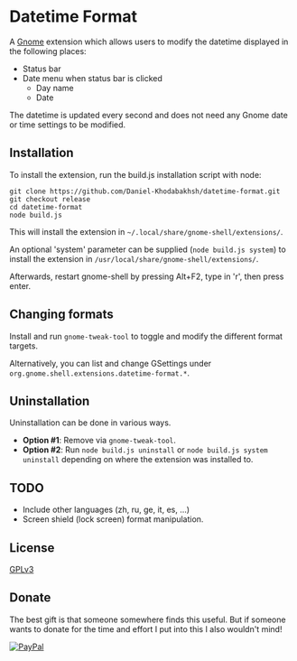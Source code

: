 # Datetime Format

A [Gnome](https://www.gnome.org/gnome-3/) extension which allows users to modify the datetime displayed in the following places:

* Status bar
* Date menu when status bar is clicked
  * Day name
  * Date

The datetime is updated every second and does not need any Gnome date or time settings to be modified.

## Installation

To install the extension, run the build.js installation script with node:

```
git clone https://github.com/Daniel-Khodabakhsh/datetime-format.git
git checkout release
cd datetime-format
node build.js
```

This will install the extension in `~/.local/share/gnome-shell/extensions/`.

An optional 'system' parameter can be supplied (`node build.js system`) to install the extension in `/usr/local/share/gnome-shell/extensions/`.

Afterwards, restart gnome-shell by pressing Alt+F2, type in 'r', then press enter.

## Changing formats

Install and run `gnome-tweak-tool` to toggle and modify the different format targets.

Alternatively, you can list and change GSettings under `org.gnome.shell.extensions.datetime-format.*`.

## Uninstallation

Uninstallation can be done in various ways.

* **Option #1**: Remove via `gnome-tweak-tool`.
* **Option #2**: Run `node build.js uninstall` or `node build.js system uninstall` depending on where the extension was installed to.

## TODO

* Include other languages (zh, ru, ge, it, es, ...)
* Screen shield (lock screen) format manipulation.

## License

[GPLv3](LICENSE.txt)

## Donate

The best gift is that someone somewhere finds this useful. But if someone wants to donate for the time and effort I put into this I also wouldn't mind!

[![PayPal](https://www.paypalobjects.com/webstatic/en_US/i/btn/png/gold-rect-paypal-34px.png)](https://www.paypal.me/DanielK)
